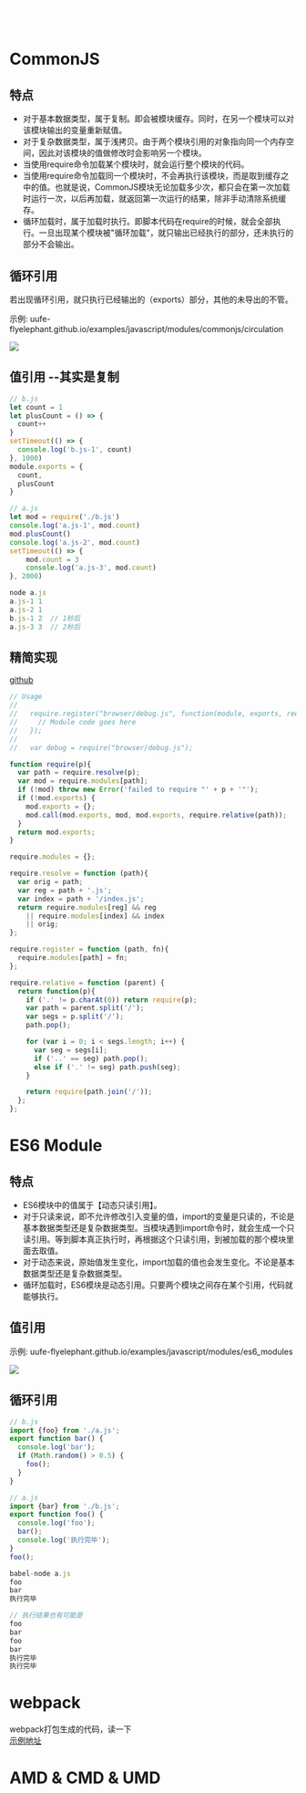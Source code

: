 
# <font color=white>{占位,消除sidebar bug}</font>
# CommonJS

## 特点
* 对于基本数据类型，属于复制。即会被模块缓存。同时，在另一个模块可以对该模块输出的变量重新赋值。
* 对于复杂数据类型，属于浅拷贝。由于两个模块引用的对象指向同一个内存空间，因此对该模块的值做修改时会影响另一个模块。
* 当使用require命令加载某个模块时，就会运行整个模块的代码。
* 当使用require命令加载同一个模块时，不会再执行该模块，而是取到缓存之中的值。也就是说，CommonJS模块无论加载多少次，都只会在第一次加载时运行一次，以后再加载，就返回第一次运行的结果，除非手动清除系统缓存。
* 循环加载时，属于加载时执行。即脚本代码在require的时候，就会全部执行。一旦出现某个模块被"循环加载"，就只输出已经执行的部分，还未执行的部分不会输出。

## 循环引用
若出现循环引用，就只执行已经输出的（exports）部分，其他的未导出的不管。  

示例: uufe-flyelephant.github.io/examples/javascript/modules/commonjs/circulation 
 
![](./imgs/commonjs.png)

## 值引用 --其实是复制
``` javascript
// b.js
let count = 1
let plusCount = () => {
  count++
}
setTimeout(() => {
  console.log('b.js-1', count)
}, 1000)
module.exports = {
  count,
  plusCount
}

// a.js
let mod = require('./b.js')
console.log('a.js-1', mod.count)
mod.plusCount()
console.log('a.js-2', mod.count)
setTimeout(() => {
    mod.count = 3
    console.log('a.js-3', mod.count)
}, 2000)

node a.js
a.js-1 1
a.js-2 1
b.js-1 2  // 1秒后
a.js-3 3  // 2秒后
```
## 精简实现
[github](https://github.com/ruanyf/tiny-browser-require)
``` javascript
// Usage
//
//   require.register("browser/debug.js", function(module, exports, require){
//     // Module code goes here
//   });
//
//   var debug = require("browser/debug.js");

function require(p){
  var path = require.resolve(p);
  var mod = require.modules[path];
  if (!mod) throw new Error('failed to require "' + p + '"');
  if (!mod.exports) {
    mod.exports = {};
    mod.call(mod.exports, mod, mod.exports, require.relative(path));
  }
  return mod.exports;
}

require.modules = {};

require.resolve = function (path){
  var orig = path;
  var reg = path + '.js';
  var index = path + '/index.js';
  return require.modules[reg] && reg
    || require.modules[index] && index
    || orig;
};

require.register = function (path, fn){
  require.modules[path] = fn;
};

require.relative = function (parent) {
  return function(p){
    if ('.' != p.charAt(0)) return require(p);
    var path = parent.split('/');
    var segs = p.split('/');
    path.pop();

    for (var i = 0; i < segs.length; i++) {
      var seg = segs[i];
      if ('..' == seg) path.pop();
      else if ('.' != seg) path.push(seg);
    }

    return require(path.join('/'));
  };
};
```


# ES6 Module

## 特点
* ES6模块中的值属于【动态只读引用】。
* 对于只读来说，即不允许修改引入变量的值，import的变量是只读的，不论是基本数据类型还是复杂数据类型。当模块遇到import命令时，就会生成一个只读引用。等到脚本真正执行时，再根据这个只读引用，到被加载的那个模块里面去取值。
* 对于动态来说，原始值发生变化，import加载的值也会发生变化。不论是基本数据类型还是复杂数据类型。
* 循环加载时，ES6模块是动态引用。只要两个模块之间存在某个引用，代码就能够执行。

## 值引用

示例: uufe-flyelephant.github.io/examples/javascript/modules/es6_modules

![](./imgs/es6_module.png)

## 循环引用
```javascript
// b.js
import {foo} from './a.js';
export function bar() {
  console.log('bar');
  if (Math.random() > 0.5) {
    foo();
  }
}

// a.js
import {bar} from './b.js';
export function foo() {
  console.log('foo');
  bar();
  console.log('执行完毕');
}
foo();

babel-node a.js
foo
bar
执行完毕

// 执行结果也有可能是
foo
bar
foo
bar
执行完毕
执行完毕
```

# webpack
webpack打包生成的代码，读一下  
[示例地址](https://github.com/uufe-flyelephant/examples/blob/master/javascript/modules/webpack)

# AMD & CMD & UMD

